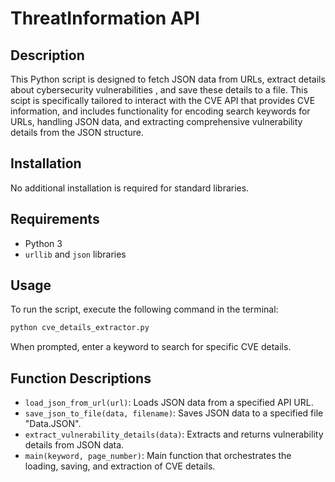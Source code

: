 # ThreatInformation API
## Description
This Python script is designed to fetch JSON data from URLs, extract details about cybersecurity vulnerabilities , and save these details to a file. This scipt is specifically tailored to interact with the CVE API that provides CVE information, and includes functionality for encoding search keywords for URLs, handling JSON data, and extracting comprehensive vulnerability details from the JSON structure.

## Installation
No additional installation is required for standard libraries.

## Requirements
- Python 3
- `urllib` and `json` libraries

## Usage
To run the script, execute the following command in the terminal:
```bash
python cve_details_extractor.py
```
When prompted, enter a keyword to search for specific CVE details.

## Function Descriptions
- `load_json_from_url(url)`: Loads JSON data from a specified API URL.
- `save_json_to_file(data, filename)`: Saves JSON data to a specified file "Data.JSON".
- `extract_vulnerability_details(data)`: Extracts and returns vulnerability details from JSON data.
- `main(keyword, page_number)`: Main function that orchestrates the loading, saving, and extraction of CVE details.
